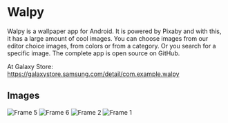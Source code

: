 # Walpy

Walpy is a wallpaper app for Android. It is powered by Pixaby and with this, it has a large amount of cool images. You can choose images from our editor choice images, from colors or from a category. Or you search for a specific image. The complete app is open source on GitHub.

At Galaxy Store: https://galaxystore.samsung.com/detail/com.example.walpy

## Images
![Frame 5](https://user-images.githubusercontent.com/85431690/196373169-ea3464bd-6c59-431d-8d8b-ae1665dca635.png)
![Frame 6](https://user-images.githubusercontent.com/85431690/196373173-3351032d-d256-44c2-bfb3-85dcb798af1d.png)
![Frame 2](https://user-images.githubusercontent.com/85431690/196373176-6003ab45-d407-4f6e-9a9d-82cc7c5ca40c.png)
![Frame 1](https://user-images.githubusercontent.com/85431690/196373178-07a7286c-e963-4731-8013-06900c64d233.png)
